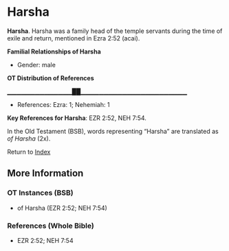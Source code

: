 # Harsha
**Harsha**. 
Harsha was a family head of the temple servants during the time of exile and return, mentioned in Ezra 2:52 (acai). 




**Familial Relationships of Harsha**


* Gender: male


**OT Distribution of References**

▁▁▁▁▁▁▁▁▁▁▁▁▁▁██▁▁▁▁▁▁▁▁▁▁▁▁▁▁▁▁▁▁▁▁▁▁▁
* References: Ezra: 1; Nehemiah: 1



**Key References for Harsha**: 
EZR 2:52, NEH 7:54. 


In the Old Testament (BSB), words representing “Harsha” are translated as 
*of Harsha* (2x). 




Return to [Index](00-Index.md)

## More Information

### OT Instances (BSB)

* of Harsha (EZR 2:52; NEH 7:54)



### References (Whole Bible)

* EZR 2:52; NEH 7:54



